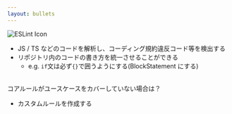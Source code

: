 ```yaml
---
layout: bullets
---
```


<section-title title="ESLint とは？">
  <img src="/eslint.png" class="w-15 h-15 mx-3 my-5" alt="ESLint  Icon" />
</section-title>

- JS / TS などのコードを解析し、コーディング規約違反コード等を検出する
- リポジトリ内のコードの書き方を統一させることができる
  - e.g. `if`文は必ず`{}`で囲うようにする(BlockStatement にする)

<br />

<v-click at="1">
コアルールがユースケースをカバーしていない場合は？
</v-click>

<br />

<div v-click="2" class="mt-4">

* カスタムルールを作成する

</div>
